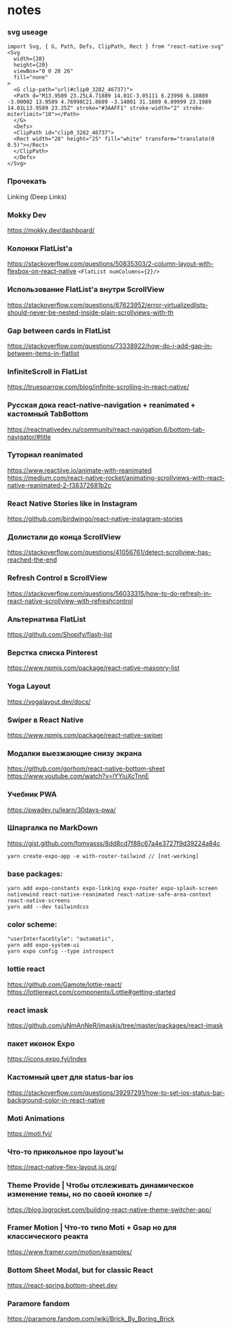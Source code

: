 # notes


### svg useage
```
import Svg, { G, Path, Defs, ClipPath, Rect } from "react-native-svg"
<Svg
  width={20}
  height={20}
  viewBox="0 0 28 26"
  fill="none"
>
  <G clip-path="url(#clip0_3282_46737)">
  <Path d="M13.9589 23.25L4.71889 14.01C-3.05111 6.23998 6.18889 -3.00002 13.9589 4.76998C21.8689 -3.14001 31.1089 6.09999 23.1989 14.01L13.9589 23.25Z" stroke="#3AAFF1" stroke-width="2" stroke-miterlimit="10"></Path>
  </G>
  <Defs>
  <ClipPath id="clip0_3282_46737">
  <Rect width="28" height="25" fill="white" transform="translate(0 0.5)"></Rect>
  </ClipPath>
  </Defs>
</Svg>
```


### Прочекать
Linking (Deep Links)


### Mokky Dev
https://mokky.dev/dashboard/


### Колонки FlatList'a
https://stackoverflow.com/questions/50835303/2-column-layout-with-flexbox-on-react-native
```<FlatList numColumns={2}/>```


### Использование FlatList'а внутри ScrollView
https://stackoverflow.com/questions/67623952/error-virtualizedlists-should-never-be-nested-inside-plain-scrollviews-with-th


### Gap between cards in FlatList
https://stackoverflow.com/questions/73338922/how-do-i-add-gap-in-between-items-in-flatlist


### InfiniteScroll in FlatList
https://truesparrow.com/blog/infinite-scrolling-in-react-native/


### Русская дока react-native-navigation + reanimated + кастомный TabBottom
https://reactnativedev.ru/community/react-navigation.6/bottom-tab-navigator/#title


### Туториал reanimated
https://www.reactiive.io/animate-with-reanimated
https://medium.com/react-native-rocket/animating-scrollviews-with-react-native-reanimated-2-f38372681b2c


### React Native Stories like in Instagram
https://github.com/birdwingo/react-native-instagram-stories


### Долистали до конца ScrollView 
https://stackoverflow.com/questions/41056761/detect-scrollview-has-reached-the-end


### Refresh Control в ScrollView
https://stackoverflow.com/questions/56033315/how-to-do-refresh-in-react-native-scrollview-with-refreshcontrol


### Альтернатива FlatList
https://github.com/Shopify/flash-list


### Верстка списка Pinterest
https://www.npmjs.com/package/react-native-masonry-list


### Yoga Layout 
https://yogalayout.dev/docs/


### Swiper в React Native
https://www.npmjs.com/package/react-native-swiper


### Модалки выезжающие снизу экрана
https://github.com/gorhom/react-native-bottom-sheet
https://www.youtube.com/watch?v=lYYiuXcTnnE


### Учебник PWA
https://pwadev.ru/learn/30days-pwa/


### Шпаргалка по MarkDown
https://gist.github.com/fomvasss/8dd8cd7f88c67a4e3727f9d39224a84c

```yarn create-expo-app -e with-router-tailwind // [not-working]```


### base packages:
```
yarn add expo-constants expo-linking expo-router expo-splash-screen nativewind react-native-reanimated react-native-safe-area-context react-native-screens
yarn add --dev tailwindcss
```


### color scheme:
```
"userInterfaceStyle": "automatic",
yarn add expo-system-ui
yarn expo config --type introspect
```


### lottie react 
https://github.com/Gamote/lottie-react/
https://lottiereact.com/components/Lottie#getting-started 


### react imask
https://github.com/uNmAnNeR/imaskjs/tree/master/packages/react-imask 


### пакет иконок Expo
https://icons.expo.fyi/Index


### Кастомный цвет для status-bar ios
https://stackoverflow.com/questions/39297291/how-to-set-ios-status-bar-background-color-in-react-native


### Moti Animations
https://moti.fyi/


### Что-то прикольное про layout'ы 
https://react-native-flex-layout.js.org/


### Theme Provide | Чтобы отслеживать динамическое изменение темы, но по своей кнопке =/
https://blog.logrocket.com/building-react-native-theme-switcher-app/


### Framer Motion | Что-то типо Moti + Gsap но для классического реакта
https://www.framer.com/motion/examples/


### Bottom Sheet Modal, but for classic React
https://react-spring.bottom-sheet.dev


### Paramore fandom
https://paramore.fandom.com/wiki/Brick_By_Boring_Brick

